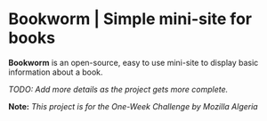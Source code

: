 Bookworm | Simple mini-site for books
========

**Bookworm** is an open-source, easy to use mini-site to display basic information about a book.

*TODO: Add more details as the project gets more complete.*

**Note:** *This project is for the One-Week Challenge by Mozilla Algeria*